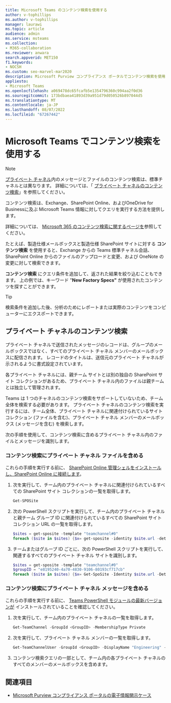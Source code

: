 ```yaml
---
title: Microsoft Teams のコンテンツ検索を使用する
author: v-tophillips
ms.author: v-tophillips
manager: laurawi
ms.topic: article
audience: admin
ms.service: msteams
ms.collection:
- M365-collaboration
ms.reviewer: anwara
search.appverid: MET150
f1.keywords:
- NOCSH
ms.custom: seo-marvel-mar2020
description: Microsoft Purview コンプライアンス ポータルでコンテンツ検索を使用して、Exchange Online、SharePoint Online、OneDrive for Business、OneNote に格納されている Microsoft Teams コンテンツを検索する方法について説明します。
appliesto:
- Microsoft Teams
ms.openlocfilehash: a069478dc65fcafb5e1354796360c994aa2f0d36
ms.sourcegitcommit: 173bdbaea41893d39a951d79d050526b897044d5
ms.translationtype: MT
ms.contentlocale: ja-JP
ms.lasthandoff: 08/07/2022
ms.locfileid: "67267442"
---
```

# <a name="use-content-search-in-microsoft-teams"></a>Microsoft Teams でコンテンツ検索を使用する

> [!NOTE]
> [プライベート チャネル](private-channels.md)内のメッセージとファイルのコンテンツ検索は、標準チャネルとは異なります。 詳細については、「 [プライベート チャネルのコンテンツ検索](#content-search-of-private-channels)」を参照してください。

コンテンツ検索は、Exchange、SharePoint Online、およびOneDrive for Businessに及ぶ Microsoft Teams 情報に対してクエリを実行する方法を提供します。

詳細については、 [Microsoft 365 のコンテンツ検索に関するページを](/microsoft-365/compliance/content-search)参照してください。

たとえば、製造仕様メールボックスと製造仕様 SharePoint サイトに対する **コンテンツ検索** を使用すると、Exchange からの Teams 標準チャネル会話、SharePoint Online からのファイルのアップロードと変更、および OneNote の変更に対して検索できます。

**コンテンツ検索** にクエリ条件を追加して、返された結果を絞り込むこともできます。 上の例では、キーワード "**New Factory Specs"** が使用されたコンテンツを探すことができます。

> [!TIP]
> 検索条件を追加した後、分析のためにレポートまたは実際のコンテンツをコンピューターにエクスポートできます。

## <a name="content-search-of-private-channels"></a>プライベート チャネルのコンテンツ検索

プライベート チャネルで送信されたメッセージのレコードは、グループのメールボックスではなく、すべてのプライベート チャネル メンバーのメールボックスに配信されます。 レコードのタイトルは、送信元のプライベート チャネルが示されるように書式設定されています。

各プライベート チャネルには、親チーム サイトとは別の独自の SharePoint サイト コレクションがあるため、プライベート チャネル内のファイルは親チームとは独立して管理されます。

Teams は 1 つのチャネルのコンテンツ検索をサポートしていないため、チーム全体を検索する必要があります。 プライベート チャネルのコンテンツ検索を実行するには、チーム全体、プライベート チャネルに関連付けられているサイト コレクション (ファイルを含む)、プライベート チャネル メンバーのメールボックス (メッセージを含む) を検索します。

次の手順を使用して、コンテンツ検索に含めるプライベート チャネル内のファイルとメッセージを識別します。

### <a name="include-private-channel-files-in-a-content-search"></a>コンテンツ検索にプライベート チャネル ファイルを含める

これらの手順を実行する前に、 [SharePoint Online 管理シェルをインストールし、SharePoint Online に接続します](/powershell/sharepoint/sharepoint-online/connect-sharepoint-online?view=sharepoint-ps)。

1. 次を実行して、チーム内のプライベート チャネルに関連付けられているすべての SharePoint サイト コレクションの一覧を取得します。

    ```PowerShell
    Get-SPOSite
    ```
2. 次の PowerShell スクリプトを実行して、チーム内のプライベート チャネルと親チーム グループ ID に関連付けられているすべての SharePoint サイト コレクション URL の一覧を取得します。

    ```PowerShell
    $sites = get-sposite -template "teamchannel#0"
    foreach ($site in $sites) {$x= get-sposite -identity $site.url -detail; $x.relatedgroupID; $x.url} 
    ```
3. チームまたはグループ ID ごとに、次の PowerShell スクリプトを実行して、関連するすべてのプライベート チャネル サイトを識別します。

    ```PowerShell
    $sites = get-sposite -template "teamchannel#0"
    $groupID = "e8195240-4a70-4830-9106-80193cf717cb"
    foreach ($site in $sites) {$x= Get-SpoSite -Identity $site.url -Detail; if ($x.RelatedGroupId -eq $groupID) {$x.RelatedGroupId;$x.url}}
    ```

### <a name="include-private-channel-messages-in-a-content-search"></a>コンテンツ検索にプライベート チャネル メッセージを含める

これらの手順を実行する前に、 [Teams PowerShell モジュールの最新バージョンが](teams-powershell-overview.md) インストールされていることを確認してください。

1. 次を実行して、チーム内のプライベート チャネルの一覧を取得します。

    ```PowerShell
    Get-TeamChannel -GroupId <GroupID> -MembershipType Private
    ```
2. 次を実行して、プライベート チャネル メンバーの一覧を取得します。

    ```PowerShell
    Get-TeamChannelUser -GroupId <GroupID> -DisplayName "Engineering" -Role Member
    ```
3. コンテンツ検索クエリの一部として、チーム内の各プライベート チャネルのすべてのメンバーのメールボックスを含めます。

## <a name="related-topics"></a>関連項目

- [Microsoft Purview コンプライアンス ポータルの電子情報開示ケース](/Office365/SecurityCompliance/ediscovery-cases)